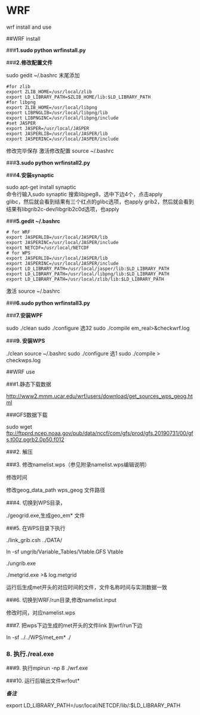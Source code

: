 # WRF

wrf install and use

##WRF install 


###**1.sudo python wrfinstall.py**

###**2.修改配置文件**

sudo gedit ~/.bashrc
末尾添加

    #for zlib
    export ZLIB_HOME=/usr/local/zlib
    export LD_LIBRARY_PATH=$ZLIB_HOME/lib:$LD_LIBRARY_PATH
    #for libpng
    export ZLIB_HOME=/usr/local/libpng
    export LIBPNGLIB=/usr/local/libpng/lib
    export LIBPNGINC=/usr/local/libpng/include
    #set JASPER
    export JASPER=/usr/local/JASPER
    export JASPERLIB=/usr/local/JASPER/lib
    export JASPERINC=/usr/local/JASPER/include

修改完毕保存
激活修改配置
source ~/.bashrc

###**3.sudo python wrfinstall2.py**

###**4.安装synaptic**

sudo apt-get install synaptic	
命令行输入sudo synaptic
搜索libjpeg8，选中下边4个，点击apply	
glibc，然后就会看到结果有三个红点的glibc选项，也apply
grib2，然后就会看到结果有libgrib2c-dev/libgrib2c0d选项，也apply

###**5.gedit ~/.bashrc**

    # for WRF
    export JASPERLIB=/usr/local/JASPER/lib
    export JASPERINC=/usr/local/JASPER/include
    export NETCDF=/usr/local/NETCDF
    # for WPS
    export JASPERLIB=/usr/local/JASPER/lib
    export JASPERINC=/usr/local/JASPER/include
    export LD_LIBRARY_PATH=/usr/local/jasper/lib:$LD_LIBRARY_PATH
    export LD_LIBRARY_PATH=/usr/local/libpng/lib:$LD_LIBRARY_PATH
    export LD_LIBRARY_PATH=/usr/local/zlib/lib:$LD_LIBRARY_PATH
    
激活
source ~/.bashrc

###**6.sudo python wrfinstall3.py**

###**7.安装WPF**

sudo ./clean 
sudo ./configure 
选32
sudo ./compile em_real>&checkwrf.log

###**9. 安装WPS**

./clean 
source ~/.bashrc
sudo ./configure 
选1
sudo ./compile > checkwps.log

##WRF use

###1.静态下载数据

http://www2.mmm.ucar.edu/wrf/users/download/get_sources_wps_geog.html

###GFS数据下载

sudo wget ftp://ftpprd.ncep.noaa.gov/pub/data/nccf/com/gfs/prod/gfs.20190731/00/gfs.t00z.pgrb2.0p50.f012

###2. 解压

###3. 修改namelist.wps（参见附录namelist.wps编辑说明）
 
修改时间


修改geog_data_path wps_geog 文件路径

###4. 切换到WPS目录，

./geogrid.exe,生成geo_em* 文件

###5. 在WPS目录下执行

./link_grib.csh ../DATA/

ln -sf ungrib/Variable_Tables/Vtable.GFS Vtable

./ungrib.exe

./metgrid.exe >& log.metgrid

运行后生成met开头的对应时间的文件，文件名称时间与实测数据一致

###6. 切换到WRF/run目录,修改namelist.input 

修改时间，对应namelist.wps

###7. 把wps下边生成的met开头的文件link 到wrf/run下边

ln -sf  ../../WPS/met_em* ./

### 8. 执行./real.exe  

###9. 执行mpirun -np 8 ./wrf.exe

###10. 运行后输出文件wrfout*


***备注***

export LD_LIBRARY_PATH=/usr/local/NETCDF/lib/:$LD_LIBRARY_PATH
